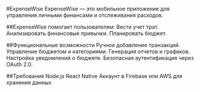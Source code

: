 #ExpenseWise
ExpenseWise — это мобильное приложение для управления личными финансами и отслеживания расходов.

##ExpenseWise помогает пользователям:
Вести учет трат.
Анализировать финансовые привычки.
Планировать бюджет.

##Функциональные возможности
Ручное добавление транзакций.
Управление бюджетом и категориями.
Генерация отчетов и графиков.
Настройка уведомлений о бюджете.
Безопасная аутентификация через OAuth 2.0.

##Требования
Node.js
React Native
Аккаунт в Firebase или AWS для хранения данных
